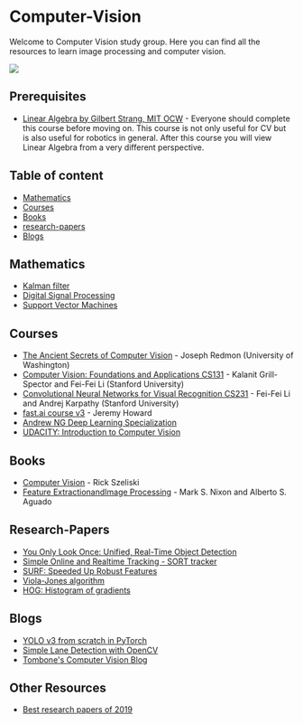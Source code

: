 # Computer-Vision
Welcome to Computer Vision study group. Here you can find all the resources to learn image processing and computer vision. 

![](https://miro.medium.com/max/629/0*f_fh55r2DME5l6T6.jpg)

## Prerequisites
 * [Linear Algebra by Gilbert Strang, MIT OCW](https://www.youtube.com/playlist?list=PLE7DDD91010BC51F8) - Everyone should complete this course before moving on. This course is not only useful for CV but is also useful for robotics in general. After this course you will view Linear Algebra from a very different perspective.

## Table of content
  - [Mathematics](#mathematics)
  - [Courses](#courses)
  - [Books](#books)
  - [research-papers](#research-papers)
  - [Blogs](#blogs)

## Mathematics
 * [Kalman filter](https://www.youtube.com/watch?v=d0D3VwBh5UQ)
 * [Digital Signal Processing](https://www.youtube.com/watch?v=hVOA8VtKLgk&list=PLuh62Q4Sv7BUSzx5Jr8Wrxxn-U10qG1et&index=1)
 * [Support Vector Machines](https://www.youtube.com/watch?v=_PwhiWxHK8o)


## Courses
 * [The Ancient Secrets of Computer Vision](https://pjreddie.com/courses/computer-vision/) - Joseph Redmon (University of Washington)
  * [Computer Vision: Foundations and Applications CS131](http://vision.stanford.edu/teaching/cs131_fall1415/index.html) - Kalanit Grill-Spector and Fei-Fei Li (Stanford University)
 * [Convolutional Neural Networks for Visual Recognition CS231](http://vision.stanford.edu/teaching/cs231n/) - Fei-Fei Li and Andrej Karpathy (Stanford University)
 * [fast.ai course v3](https://course.fast.ai/) - Jeremy Howard
 * [Andrew NG Deep Learning Specialization](https://www.coursera.org/specializations/deep-learning)
 * [UDACITY: Introduction to Computer Vision](https://www.udacity.com/course/introduction-to-computer-vision--ud810)
 
## Books
 * [Computer Vision](http://szeliski.org/Book/) - Rick Szeliski
 * [Feature ExtractionandImage Processing](https://theswissbay.ch/pdf/Gentoomen%20Library/Artificial%20Intelligence/Computer%20Vision/Feature%20Extraction%20in%20Computer%20Vision%20and%20Image%20Processing%20-%20Mark%20S.%20Nixon.pdf) - Mark S. Nixon and Alberto S. Aguado
  
## Research-Papers
 * [You Only Look Once: Unified, Real-Time Object Detection](https://arxiv.org/abs/1506.02640)
 * [Simple Online and Realtime Tracking - SORT tracker](https://arxiv.org/abs/1602.00763)
 * [SURF: Speeded Up Robust Features](http://people.ee.ethz.ch/~surf/eccv06.pdf)
 * [Viola-Jones algorithm](https://www.cs.cmu.edu/~efros/courses/LBMV07/Papers/viola-cvpr-01.pdf)
 * [HOG: Histogram of gradients](www.acemedia.org/aceMedia/files/document/wp7/2005/cvpr05-inria.pdf)

## Blogs
 * [YOLO v3 from scratch in PyTorch](https://blog.paperspace.com/how-to-implement-a-yolo-object-detector-in-pytorch/)
 * [Simple Lane Detection with OpenCV](https://medium.com/@mrhwick/simple-lane-detection-with-opencv-bfeb6ae54ec0)
 * [Tombone's Computer Vision Blog](https://www.computervisionblog.com/)


## Other Resources
 * [Best research papers of 2019](https://www.topbots.com/top-ai-vision-research-papers-2019/)
